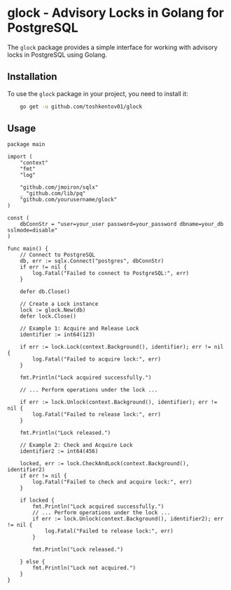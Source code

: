 # glock - Advisory Locks in Golang for PostgreSQL

The `glock` package provides a simple interface for working with advisory locks in PostgreSQL using Golang.

## Installation

To use the `glock` package in your project, you need to install it:

```bash
    go get -u github.com/toshkentov01/glock
```

## Usage

```golang
package main

import (
	"context"
	"fmt"
	"log"

	"github.com/jmoiron/sqlx"
	_ "github.com/lib/pq"
	"github.com/yourusername/glock"
)

const (
	dbConnStr = "user=your_user password=your_password dbname=your_db sslmode=disable"
)

func main() {
	// Connect to PostgreSQL
	db, err := sqlx.Connect("postgres", dbConnStr)
	if err != nil {
		log.Fatal("Failed to connect to PostgreSQL:", err)
	}

	defer db.Close()

	// Create a Lock instance
	lock := glock.New(db)
	defer lock.Close()

	// Example 1: Acquire and Release Lock
	identifier := int64(123)

	if err := lock.Lock(context.Background(), identifier); err != nil {
		log.Fatal("Failed to acquire lock:", err)
	}

	fmt.Println("Lock acquired successfully.")

	// ... Perform operations under the lock ...

	if err := lock.Unlock(context.Background(), identifier); err != nil {
		log.Fatal("Failed to release lock:", err)
	}

	fmt.Println("Lock released.")

	// Example 2: Check and Acquire Lock
	identifier2 := int64(456)

	locked, err := lock.CheckAndLock(context.Background(), identifier2)
	if err != nil {
		log.Fatal("Failed to check and acquire lock:", err)
	}

	if locked {
		fmt.Println("Lock acquired successfully.")
		// ... Perform operations under the lock ...
		if err := lock.Unlock(context.Background(), identifier2); err != nil {
			log.Fatal("Failed to release lock:", err)
		}

		fmt.Println("Lock released.")
        
	} else {
		fmt.Println("Lock not acquired.")
	}
}

```

